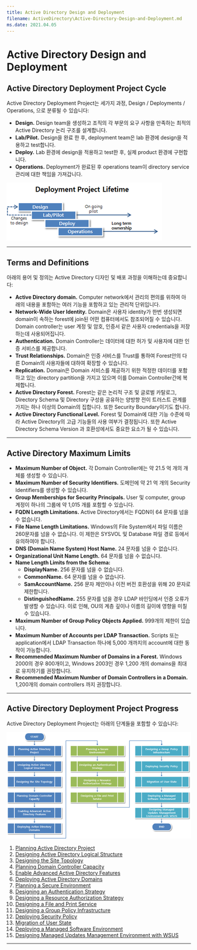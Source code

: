 ```yaml
---
title: Active Directory Design and Deployment
filename: ActiveDirectory\Active-Directory-Design-and-Deployment.md
ms.date: 2021.04.05
---
```


# Active Directory Design and Deployment

## Active Directory Deployment Project Cycle

Active Directory Deployment Project는 세가지 과정, Design / Deployments / Operations, 으로 분류될 수 있습니다:

- **Design.** Design team을 생성하고 조직의 각 부문의 요구 사항을 만족하는 최적의 Active Directory 논리 구조를 설계합니다.
- **Lab/Pilot.** Design을 완료 한 후, deployment team은 lab 환경에 design을 적용하고 test합니다. 
- **Deploy.** Lab 환경에 design을 적용하고 test한 후, 실제 product 환경에 구현합니다.
- **Operations.** Deployment가 완료된 후 operations team이 directory service 관리에 대한 책임을 가져갑니다.

![image.png](https://github.com/kj-park/Tech/blob/main/ActiveDirectory/media/image-e902b215-fc55-4dc1-8587-ba9b00f63502.png?raw=true)

---

## Terms and Definitions

아래의 용어 및 정의는 Active Directory 디자인 및 배포 과정을 이해하는데 중요합니다:

- **Active Directory domain.**  Computer network에서 관리의 편의를 위하여 아래의 내용을 포함하는 여러 기능을 포함하고 있는 관리적 단위입니다.
- **Network-Wide User Identity.** Domain은 사용자 identity가 한번 생성되면 domain이 속하는 forest에 join된 어떤 컴퓨터에서도 참조되어질 수 있습니다.  Domain controller는 user 계정 및 암호, 인증서 같은 사용자 credentials을 저장하는데 사용되어집니다.
- **Authentication.** Domain Controller는 데이터에 대한 허가 및 사용자에 대한 인증 서비스를 제공합니다.
- **Trust Relationships.** Domain은 인증 서비스를 Trust를 통하여 Forest안의 다른 Domain의 사용자들에 대하여 확장할 수 있습니다.
- **Replication.** Domain은 Domain 서비스를 제공하기 위한 적정한 데이터를 포함하고 있는 directory partition을 가지고 있으며 이를 Domain Controller간에 복제합니다.
- **Active Directory Forest.** Forest는 같은 논리적 구조 및 글로벌 카탈로그, Directory Schema 및 Directory 구성을 공유하는 양방향 전이 트러스트 관계를 가지는 하나 이상의 Domain의 집합니다. 또한 Security Boundary이기도 합니다.
- **Active Directory Functional Level.** Forest 및 Domain에 대한 기능 수준에 따라 Active Directory의 고급 기능들의 사용 여부가 결정됩니다. 또한 Active Directory Schema Version 과 호환성에서도 중요한 요소가 될 수 있습니다.

---

## Active Directory Maximum Limits

- **Maximum Number of Object.** 각 Domain Controller에는 약 21.5 억 개의 개체를 생성할 수 있습니다.
- **Maximum Number of Security Identifiers.** 도메인에 약  21 억 개의 Security Identifiers를 생성할 수 있습니다.
- **Group Memberships for Security Principals.** User 및 computer, group 계정이 하나의 그룹에 약 1,015 개를 포함할 수 있습니다.
- **FQDN Length Limitations.** Active Directory에서는 FQDN이 64 문자를 넘을 수 없습니다.
- **File Name Length Limitations.** Windows의 File System에서 파일 이름은 260문자를 넘을 수 없습니다. 이 제한은 SYSVOL 및 Database 파일 경로 등에서 유의하여야 합니다.
- **DNS (Domain Name System) Host Name.** 24 문자를 넘을 수 없습니다.
- **Organizational Unit Name Length.** 64 문자를 넘을 수 없습니다.
- **Name Length Limits from the Schema:**
    - **DisplayName.** 256 문자를 넘을 수 없습니다.
    - **CommonName.** 64 문자를 넘을 수 없습니다.
    - **SamAccountName.** 256 문자 제안이나 이전 버전 호환성을 위해 20 문자로 제한합니다.
    - **DistinguishedName.** 255 문자를 넘을 경우 LDAP 바인딩에서 인증 오류가 발생할 수 있습니다. 이로 인해, OU의 계층 깊이나 이름의 길이에 영향을 미칠 수 있습니다.
- **Maximum Number of Group Policy Objects Applied.** 999개의 제한이 있습니다.
- **Maximum Number of Accounts per LDAP Transaction.** Scripts 또는 application에서 LDAP Transaction 하나에 5,000 개까지의 account에 대한 동작이 가능합니다.
- **Recommended Maximum Number of Domains in a Forest.** Windows 2000의 경우 800개이고, Windows 2003인 경우 1,200 개의 domains을 최대로 유지하기를 권장합니다.
- **Recommended Maximum Number of Domain Controllers in a Domain.** 1,200개의 domain controllers 까지 권장합니다.  

---

## Active Directory Deployment Project Progress

Active Directory Deployment Project는 아래의 단계들을 포함할 수 있습니다:

![image.png](https://github.com/kj-park/Tech/blob/main/ActiveDirectory/media/image-bd19ebb7-49ca-464c-9660-5f6a44025f32.png?raw=true)

1. [Planning Active Directory Project](Active-Directory-Design-and-Deployment/Planning-Active-Directory-Project)
1. [Designing Active Directory Logical Structure](Active-Directory-Design-and-Deployment/Designing-Active-Directory-Logical-Structure)
1. [Designing the Site Topology](Active-Directory-Design-and-Deployment/Designing-the-Site-Topology)
1. [Planning Domain Controller Capacity](Active-Directory-Design-and-Deployment/Planning-Domain-Controller-Capacity)
1. [Enable Advanced Active Directory Features](Active-Directory-Design-and-Deployment/Enable-Advanced-Active-Directory-Features)
1. [Deploying Active Directory Domains](Active-Directory-Design-and-Deployment/Deploying-Active-Directory-Domains)
1. [Planning a Secure Environment](Active-Directory-Design-and-Deployment/Planning-a-Secure-Environment)
1. [Designing an Authentication Strategy](Active-Directory-Design-and-Deployment/Designing-an-Authentication-Strategy)
1. [Designing a Resource Authorization Strategy](Active-Directory-Design-and-Deployment/Designing-a-Resource-Authorization-Strategy)
1. [Designing a File and Print Service](Active-Directory-Design-and-Deployment/Designing-a-File-and-Print-Service)
1. [Designing a Group Policy Infrastructure](Active-Directory-Design-and-Deployment/Designing-a-Group-Policy-Infrastructure)
1. [Deploying Security Policy](Active-Directory-Design-and-Deployment/Deploying-Security-Policy)
1. [Migration of User State](Active-Directory-Design-and-Deployment/Migration-of-User-State)
1. [Deploying a Managed Software Environment](Active-Directory-Design-and-Deployment/Deploying-a-Managed-Software-Environment)
1. [Designing Managed Updates Management Environment with WSUS](Active-Directory-Design-and-Deployment/Designing-Managed-Updates-Management-Environment-with-WSUS)

---
